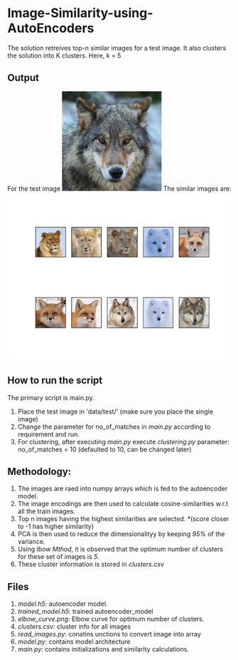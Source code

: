 # Image-Similarity-using-AutoEncoders

The solution retreives top-n similar images for a test image.
It also clusters the solution into K clusters. Here, k = 5

## Output
For the test image ![test image 1](https://github.com/shantam21/Image-Similarity-using-AutoEncoders/blob/master/outputs/test1.jpg)
The similar images are:![op image 1](https://github.com/shantam21/Image-Similarity-using-AutoEncoders/blob/master/outputs/op_1.png)

## How to run the script
The primary script is main.py. 
1. Place the test image in 'data/test/' (make sure you place the single image)
2. Change the parameter for no_of_matches in *main.py* according to requirement and run.
3. For clustering, after executing *main.py* execute *clustering.py*
parameter: no_of_matches = 10 (defaulted to 10, can be changed later)

## Methodology:
1. The images are raed into numpy arrays which is fed to the autoencoder model.
2. The image encodings are then used to calculate cosine-similarities w.r.t all the train images.
3. Top n images having the highest similarities are selected. *(score closer to -1 has higher similarity)
4. PCA is then used to reduce the dimensionalityy by keeping *95%* of the variance.
5. Using *lbow Mthod*, it is observed that the optimum number of clusters for these set of images is *5*.
6. These cluster information is stored in *clusters.csv*

## Files 
1. *model.h5*: autoencoder model.
2. *trained_model.h5*: trained autoencoder_model
3. *elbow_curve.png*: Elbow curve for optimum number of clusters.
4. *clusters.csv*: cluster info for all images
5. *read_images.py*: conatins unctions to convert image into array
6. *model.py*: contains model architecture
7. *main.py*: contains initializations and similarity calculations.
